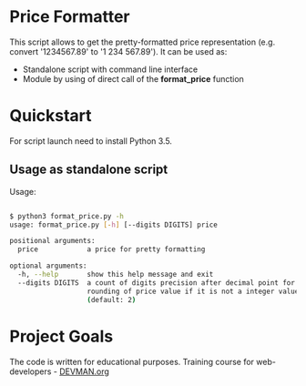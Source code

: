 # Price Formatter

This script allows to get the pretty-formatted price representation (e.g. convert '1234567.89' to '1 234 567.89'). It can be used as:

* Standalone script with command line interface
* Module by using of direct call of the **format_price** function

# Quickstart

For script launch need to install Python 3.5.

## Usage as standalone script

Usage:

```bash

$ python3 format_price.py -h
usage: format_price.py [-h] [--digits DIGITS] price

positional arguments:
  price            a price for pretty formatting

optional arguments:
  -h, --help       show this help message and exit
  --digits DIGITS  a count of digits precision after decimal point for
                   rounding of price value if it is not a integer value
                   (default: 2)

```

# Project Goals

The code is written for educational purposes. Training course for web-developers - [DEVMAN.org](https://devman.org)
